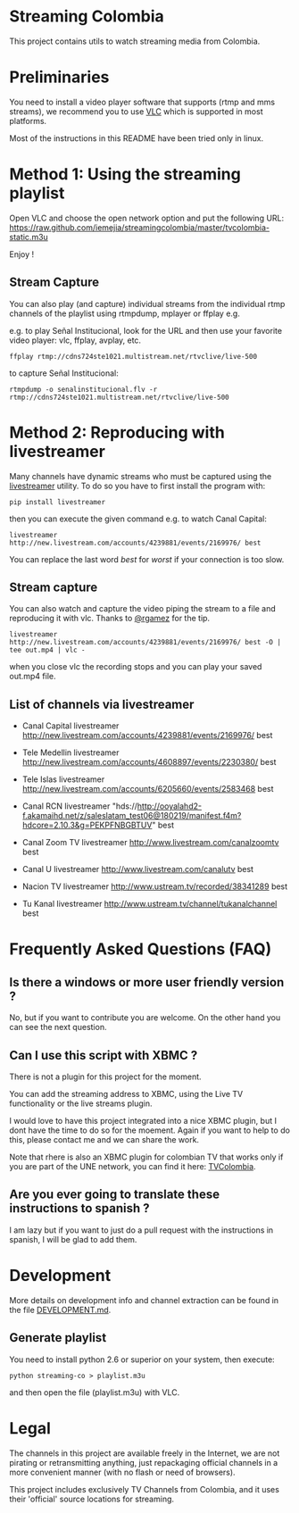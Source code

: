 Streaming Colombia
==================

This project contains utils to watch streaming media from Colombia.

# Preliminaries

You need to install a video player software that supports (rtmp and
mms streams), we recommend you to use
[VLC](http://www.videolan.org/vlc/) which is supported in most
platforms.

Most of the instructions in this README have been tried only in linux.

# Method 1: Using the streaming playlist 

Open VLC and choose the open network option and put the following URL:
https://raw.github.com/iemejia/streamingcolombia/master/tvcolombia-static.m3u

Enjoy !

## Stream Capture

You can also play (and capture) individual streams from the individual rtmp 
channels of the playlist using rtmpdump, mplayer or ffplay e.g.

e.g. to play Señal Institucional, look for the URL and then use your
favorite video player: vlc, ffplay, avplay, etc.

	ffplay rtmp://cdns724ste1021.multistream.net/rtvclive/live-500

to capture Señal Institucional:

	rtmpdump -o senalinstitucional.flv -r rtmp://cdns724ste1021.multistream.net/rtvclive/live-500

# Method 2: Reproducing with livestreamer

Many channels have dynamic streams who must be captured using the
[livestreamer](http://livestreamer.tanuki.se/en/latest/) utility. To
do so you have to first install the program with:

    pip install livestreamer

then you can execute the given command e.g. to watch Canal Capital: 

    livestreamer http://new.livestream.com/accounts/4239881/events/2169976/ best

You can replace the last word *best* for *worst* if your connection is
too slow.

## Stream capture

You can also watch and capture the video piping the stream to a file
and reproducing it with vlc. Thanks to
[@rgamez](https://github.com/rgamez) for the tip.

    livestreamer http://new.livestream.com/accounts/4239881/events/2169976/ best -O | tee out.mp4 | vlc -

when you close vlc the recording stops and you can play your saved
out.mp4 file.

## List of channels via livestreamer

- Canal Capital
    livestreamer http://new.livestream.com/accounts/4239881/events/2169976/ best

- Tele Medellin
    livestreamer http://new.livestream.com/accounts/4608897/events/2230380/ best

- Tele Islas
    livestreamer http://new.livestream.com/accounts/6205660/events/2583468 best

- Canal RCN
    livestreamer "hds://http://ooyalahd2-f.akamaihd.net/z/saleslatam_test06@180219/manifest.f4m?hdcore=2.10.3&g=PEKPFNBGBTUV" best

- Canal Zoom TV
    livestreamer http://www.livestream.com/canalzoomtv best

- Canal U
    livestreamer http://www.livestream.com/canalutv best

- Nacion TV
    livestreamer http://www.ustream.tv/recorded/38341289 best

- Tu Kanal
    livestreamer http://www.ustream.tv/channel/tukanalchannel best

# Frequently Asked Questions (FAQ)

## Is there a windows or more user friendly version ?

No, but if you want to contribute you are welcome. On the other hand
you can see the next question.

## Can I use this script with XBMC ?

There is not a plugin for this project for the moment.

You can add the streaming address to XBMC, using the Live TV functionality or the live streams plugin.

I would love to have this project integrated into a nice XBMC plugin,
but I dont have the time to do so for the moement. Again if you want
to help to do this, please contact me and we can share the work.

Note that rhere is also an XBMC plugin for colombian TV that works
only if you are part of the UNE network, you can find it here:
[TVColombia](https://github.com/diegofn/wiiego-xbmc-addons.git).

## Are you ever going to translate these instructions to spanish ?

I am lazy but if you want to just do a pull request with the
instructions in spanish, I will be glad to add them.

# Development

More details on development info and channel extraction can be found
in the file
[DEVELOPMENT.md](https://github.com/iemejia/streamingcolombia/blob/master/DEVELOPMENT.md).

## Generate playlist 

You need to install python 2.6 or superior on your system, then execute:

	python streaming-co > playlist.m3u
	
and then open the file (playlist.m3u) with VLC. 

# Legal

The channels in this project are available freely in the Internet, we
are not pirating or retransmitting anything, just repackaging official
channels in a more convenient manner (with no flash or need of
browsers).

This project includes exclusively TV Channels from Colombia, and it uses their 
'official' source locations for streaming.
